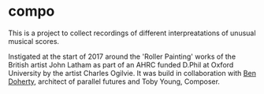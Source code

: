 # compo

This is a project to collect recordings of different interpreatations of unusual musical scores. 

Instigated at the start of 2017 around the 'Roller Painting' works of the British artist John Latham as part of an AHRC funded D.Phil at Oxford University by the artist Charles Ogilvie. It was build in collaboration with [Ben Doherty](http://notionparallax.co.uk/), architect of parallel futures and Toby Young, Composer.

